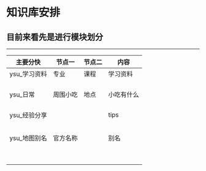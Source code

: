 # 知识库安排
## 目前来看先是进行模块划分
- - - - -
| 主要分快     | 节点一  | 节点二 | 内容    |
|----------|------|-----|-------|
| ysu_学习资料 | 专业   | 课程  | 学习资料  |
|          |      |     |       |
|          |      |     |       |
|          |      |     |       |
|          |      |     |       |
| ysu_日常   | 周围小吃 | 地点  | 小吃有什么 |
|          |      |     |       |
|          |      |     |       |
|          |      |     |       |
|          |      |     |       |
| ysu_经验分享 |      |     | tips  |
|          |      |     |       |
|          |      |     |       |
|          |      |     |       |
|          |      |     |       |
|          |      |     |       |
| ysu_地图别名 | 官方名称 |     | 别名    |
|          |      |     |       |
|          |      |     |       |
|          |      |     |       |
|          |      |     |       |
|          |      |     |       |
|          |      |     |       |
|          |      |     |       |
|          |      |     |       |
|          |      |     |       |